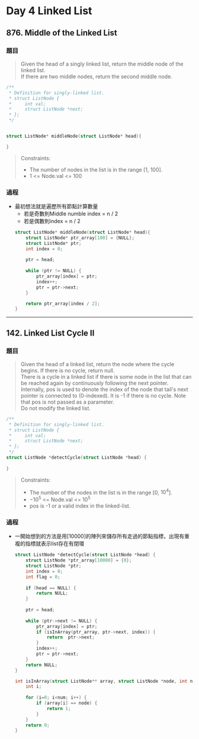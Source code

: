 # Day 4 Linked List

## 876. Middle of the Linked List

### 題目
>Given the head of a singly linked list, return the middle node of the linked list.</br>
If there are two middle nodes, return the second middle node.</br>

```c
/**
 * Definition for singly-linked list.
 * struct ListNode {
 *     int val;
 *     struct ListNode *next;
 * };
 */


struct ListNode* middleNode(struct ListNode* head){

}
```
>Constraints:
>- The number of nodes in the list is in the range [1, 100].
>- 1 <= Node.val <= 100

### 過程
- 最初想法就是遍歷所有節點計算數量
    - 若是奇數則Middle numble index = n / 2
    - 若是偶數則index = n / 2
    ```c
    struct ListNode* middleNode(struct ListNode* head){
        struct ListNode* ptr_array[100] = {NULL};
        struct ListNode* ptr;
        int index = 0;
        
        ptr = head;
        
        while (ptr != NULL) {
            ptr_array[index] = ptr;
            index++;
            ptr = ptr->next;
        }

        return ptr_array[index / 2];
    }
    ```


---
## 142. Linked List Cycle II

### 題目
> Given the head of a linked list, return the node where the cycle begins. If there is no cycle, return null.</br>
There is a cycle in a linked list if there is some node in the list that can be reached again by continuously following the next pointer. Internally, pos is used to denote the index of the node that tail's next pointer is connected to (0-indexed). It is -1 if there is no cycle. Note that pos is not passed as a parameter.</br>
Do not modify the linked list.</br>

```c
/**
 * Definition for singly-linked list.
 * struct ListNode {
 *     int val;
 *     struct ListNode *next;
 * };
 */
struct ListNode *detectCycle(struct ListNode *head) {
    
}
```
>Constraints:
>- The number of the nodes in the list is in the range [0, $10^4$].
>- $-10^5$ <= Node.val <= $10^5$
>- pos is -1 or a valid index in the linked-list.

### 過程
- 一開始想到的方法是用[10000]的陣列來儲存所有走過的節點指標，出現有重複的指標就表示list存在有閉環
    ```c
    struct ListNode *detectCycle(struct ListNode *head) {
        struct ListNode *ptr_array[10000] = {0};
        struct ListNode *ptr;
        int index = 0;
        int flag = 0;
        
        if (head == NULL) {
            return NULL;
        }
            
        ptr = head;
        
        while (ptr->next != NULL) {
            ptr_array[index] = ptr;
            if (isInArray(ptr_array, ptr->next, index)) {
                return  ptr->next;
            }
            index++;
            ptr = ptr->next;
        }
        return NULL;
    }

    int isInArray(struct ListNode** array, struct ListNode *node, int num) {
        int i;
        
        for (i=0; i<num; i++) {
            if (array[i] == node) {
                return 1;
            }
        }
        return 0;
    }

    ```